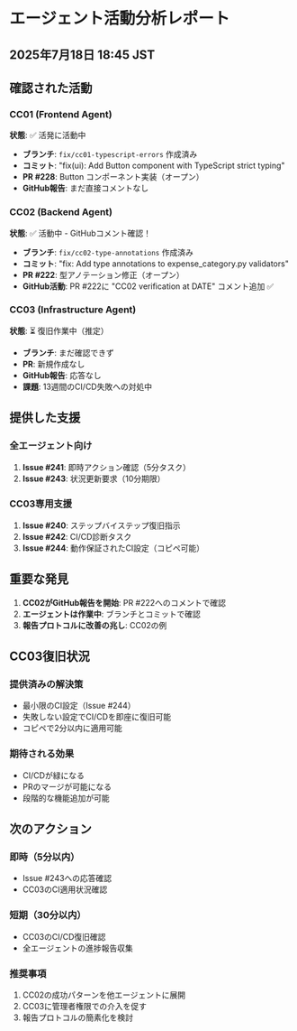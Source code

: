 # エージェント活動分析レポート
## 2025年7月18日 18:45 JST

## 確認された活動

### CC01 (Frontend Agent)
**状態**: ✅ 活発に活動中
- **ブランチ**: `fix/cc01-typescript-errors` 作成済み
- **コミット**: "fix(ui): Add Button component with TypeScript strict typing"
- **PR #228**: Button コンポーネント実装（オープン）
- **GitHub報告**: まだ直接コメントなし

### CC02 (Backend Agent)
**状態**: ✅ 活動中 - GitHubコメント確認！
- **ブランチ**: `fix/cc02-type-annotations` 作成済み
- **コミット**: "fix: Add type annotations to expense_category.py validators"
- **PR #222**: 型アノテーション修正（オープン）
- **GitHub活動**: PR #222に "CC02 verification at DATE" コメント追加 ✅

### CC03 (Infrastructure Agent)
**状態**: ⏳ 復旧作業中（推定）
- **ブランチ**: まだ確認できず
- **PR**: 新規作成なし
- **GitHub報告**: 応答なし
- **課題**: 13週間のCI/CD失敗への対処中

## 提供した支援

### 全エージェント向け
1. **Issue #241**: 即時アクション確認（5分タスク）
2. **Issue #243**: 状況更新要求（10分期限）

### CC03専用支援
1. **Issue #240**: ステップバイステップ復旧指示
2. **Issue #242**: CI/CD診断タスク
3. **Issue #244**: 動作保証されたCI設定（コピペ可能）

## 重要な発見

1. **CC02がGitHub報告を開始**: PR #222へのコメントで確認
2. **エージェントは作業中**: ブランチとコミットで確認
3. **報告プロトコルに改善の兆し**: CC02の例

## CC03復旧状況

### 提供済みの解決策
- 最小限のCI設定（Issue #244）
- 失敗しない設定でCI/CDを即座に復旧可能
- コピペで2分以内に適用可能

### 期待される効果
- CI/CDが緑になる
- PRのマージが可能になる
- 段階的な機能追加が可能

## 次のアクション

### 即時（5分以内）
- Issue #243への応答確認
- CC03のCI適用状況確認

### 短期（30分以内）
- CC03のCI/CD復旧確認
- 全エージェントの進捗報告収集

### 推奨事項
1. CC02の成功パターンを他エージェントに展開
2. CC03に管理者権限での介入を促す
3. 報告プロトコルの簡素化を検討